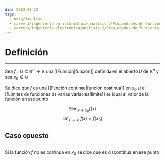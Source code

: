 ```yaml
---
dia: 2023-01-22
tags:
  - nota/facultad
  - carrera/ingeniería-en-informática/analisis-2/Propiedades-de-funciones
  - carrera/ingeniería-electrónica/analisis-2/Propiedades-de-funciones
---
```

# Definición
---
Sea $f: U \subseteq \mathbb{R}^n \to \mathbb{R}$ una [[Función|función]] definida en el abierto $U$ de $\mathbb{R}^n$ y sea $x_0 \in U$

Se dice que $f$ es una [[Función continua|función continua]] en $x_0$ si el [[Limites de funciones de varias variables|límite]] es igual al valor de la función en ese punto

$$ \exists \lim_{x \to x_0} f(x)$$
$$ \lim_{x \to x_0} f(x) = f(x_0) $$

## Caso opuesto
---
Si la función $f$ no es continua en $x_0$ se dice que es discontinua en ese punto